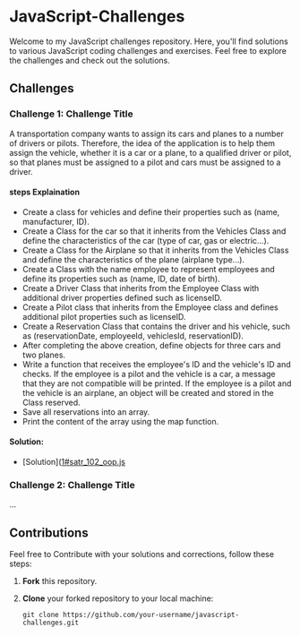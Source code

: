 # JavaScript-Challenges

Welcome to my JavaScript challenges repository. Here, you'll find solutions to various JavaScript coding challenges and exercises. Feel free to explore the challenges and check out the solutions.

## Challenges

### Challenge 1: Challenge Title

A transportation company wants to assign its cars and planes to a number of drivers or pilots. Therefore, the idea of the application is to help them assign the vehicle, 
whether it is a car or a plane, to a qualified driver or pilot, so that planes must be assigned to a pilot and cars must be assigned to a driver.

#### steps Explaination
- Create a class for vehicles and define their properties such as (name, manufacturer, ID).
- Create a Class for the car so that it inherits from the Vehicles Class and define the characteristics of the car (type of car, gas or electric...).
- Create a Class for the Airplane so that it inherits from the Vehicles Class and define the characteristics of the plane (airplane type...).
- Create a Class with the name employee to represent employees and define its properties such as (name, ID, date of birth).
- Create a Driver Class that inherits from the Employee Class with additional driver properties defined such as licenseID.
- Create a Pilot class that inherits from the Employee class and defines additional pilot properties such as licenseID.
- Create a Reservation Class that contains the driver and his vehicle, such as (reservationDate, employeeId, vehiclesId, reservationID).
- After completing the above creation, define objects for three cars and two planes.
- Write a function that receives the employee's ID and the vehicle's ID and checks. If the employee is a pilot and the vehicle is a car,
  a message that they are not compatible will be printed. If the employee is a pilot and the vehicle is an airplane, an object will be created and stored in the Class reserved.
- Save all reservations into an array.
- Print the content of the array using the map function.

#### Solution:
- [Solution]([1#satr_102_oop.js](https://github.com/samuadda/JavaScript-Challenges/blob/main/1%23satr_102_oop.js)


### Challenge 2: Challenge Title

...



## Contributions

Feel free to Contribute with your solutions and corrections, follow these steps:

1. **Fork** this repository.

2. **Clone** your forked repository to your local machine:
   ```shell
   git clone https://github.com/your-username/javascript-challenges.git
